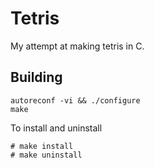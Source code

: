# Tetris

My attempt at making tetris in C.

## Building
```
autoreconf -vi && ./configure
make
```

To install and uninstall
```
# make install
# make uninstall
```

